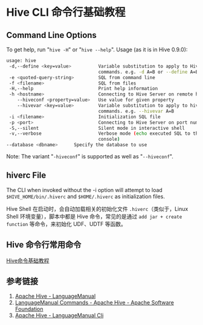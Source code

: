 # Hive CLI 命令行基础教程

## Command Line Options

To get help, run "`hive -H`" or "`hive --help`".
Usage (as it is in Hive 0.9.0):

```bash
usage: hive
 -d,--define <key=value>          Variable substitution to apply to Hive
                                  commands. e.g. -d A=B or --define A=B
 -e <quoted-query-string>         SQL from command line
 -f <filename>                    SQL from files
 -H,--help                        Print help information
 -h <hostname>                    Connecting to Hive Server on remote host
    --hiveconf <property=value>   Use value for given property
    --hivevar <key=value>         Variable substitution to apply to hive
                                  commands. e.g. --hivevar A=B
 -i <filename>                    Initialization SQL file
 -p <port>                        Connecting to Hive Server on port number
 -S,--silent                      Silent mode in interactive shell
 -v,--verbose                     Verbose mode (echo executed SQL to the
                                  console)
--database <dbname>      Specify the database to use
```

Note: The variant "`-hiveconf`" is supported as well as "`--hiveconf`".

## hiverc File

The CLI when invoked without the -i option will attempt to load `$HIVE_HOME/bin/.hiverc` and `$HOME/.hiverc` as initialization files.

Hive Shell 在启动时，会自动加载相关的初始化文件 `.hiverc`（类似于，Linux Shell 环境变量），脚本中都是 Hive 命令，常见的是通过 `add jar + create function` 等命令，来初始化 UDF、UDTF 等函数。

## Hive 命令行常用命令

[Hive命令基础教程](work/component/Big-Data/Apache-Hive/Hive命令基础教程.md)

## 参考链接

1. [Apache Hive - LanguageManual](https://cwiki.apache.org/confluence/display/Hive/LanguageManual)
2. [LanguageManual Commands - Apache Hive - Apache Software Foundation](https://cwiki.apache.org/confluence/display/Hive/LanguageManual+Commands)
3. [Apache Hive - LanguageManual Cli](https://cwiki.apache.org/confluence/display/Hive/LanguageManual+Cli)